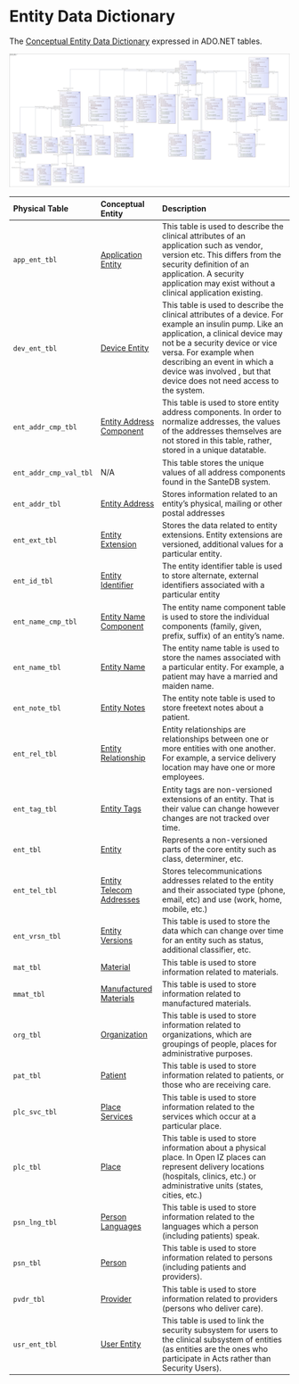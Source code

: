 # Entity Data Dictionary

The [Conceptual Entity Data Dictionary](../conceptual-data-model/entities/data-dictionary.md) expressed in ADO.NET tables.  


![](../../../../.gitbook/assets/image%20%28413%29.png)

| **Physical Table** | **Conceptual Entity** | **Description** |
| :--- | :--- | :--- |
| `app_ent_tbl` | [Application Entity](../conceptual-data-model/entities/data-dictionary.md#application-entity) | This table is used to describe the clinical attributes of an application such as vendor, version etc. This differs from the security definition of an application. A security application may exist without a clinical application existing. |
| `dev_ent_tbl` | [Device Entity](../conceptual-data-model/entities/data-dictionary.md#device-entity) | This table is used to describe the clinical attributes of a device. For example an insulin pump. Like an application, a clinical device may not be a security device or vice versa. For example when describing an event in which a device was involved , but that device does not need access to the system. |
| `ent_addr_cmp_tbl` | [Entity Address Component](../conceptual-data-model/entities/data-dictionary.md#entity-address-component) | This table is used to store entity address components. In order to normalize addresses, the values of the addresses themselves are not stored in this table, rather, stored in a unique datatable. |
| `ent_addr_cmp_val_tbl` | N/A | This table stores the unique values of all address components found in the SanteDB system. |
| `ent_addr_tbl` | [Entity Address](../conceptual-data-model/entities/data-dictionary.md#entity-address) | Stores information related to an entity’s physical, mailing or other postal addresses |
| `ent_ext_tbl` | [Entity Extension](../conceptual-data-model/entities/data-dictionary.md#entity-extension) | Stores the data related to entity extensions. Entity extensions are versioned, additional values for a particular entity. |
| `ent_id_tbl` | [Entity Identifier](../conceptual-data-model/entities/data-dictionary.md#entity-identifier) | The entity identifier table is used to store alternate, external identifiers associated with a particular entity |
| `ent_name_cmp_tbl` | [Entity Name Component](../conceptual-data-model/entities/data-dictionary.md#entity-name-component) | The entity name component table is used to store the individual components \(family, given, prefix, suffix\) of an entity’s name. |
| `ent_name_tbl` | [Entity Name](../conceptual-data-model/entities/data-dictionary.md#entity-name) | The entity name table is used to store the names associated with a particular entity. For example, a patient may have a married and maiden name. |
| `ent_note_tbl` | [Entity Notes](../conceptual-data-model/entities/data-dictionary.md#entity-note) | The entity note table is used to store freetext notes about a patient. |
| `ent_rel_tbl` | [Entity Relationship](../conceptual-data-model/entities/data-dictionary.md#entity-relationship) | Entity relationships are relationships between one or more entities with one another. For example, a service delivery location may have one or more employees. |
| `ent_tag_tbl` | [Entity Tags](../conceptual-data-model/entities/data-dictionary.md#entity-tag) | Entity tags are non-versioned extensions of an entity. That is their value can change however changes are not tracked over time. |
| `ent_tbl` | [Entity](../conceptual-data-model/entities/data-dictionary.md#entity) | Represents a non-versioned parts of the core entity such as class, determiner, etc. |
| `ent_tel_tbl` | [Entity Telecom Addresses](../conceptual-data-model/entities/data-dictionary.md#entity-telecom-address) | Stores telecommunications addresses related to the entity and their associated type \(phone, email, etc\) and use \(work, home, mobile, etc.\) |
| `ent_vrsn_tbl` | [Entity Versions](../conceptual-data-model/entities/data-dictionary.md#entity-version) | This table is used to store the data which can change over time for an entity such as status, additional classifier, etc. |
| `mat_tbl` | [Material](../conceptual-data-model/entities/data-dictionary.md#material) | This table is used to store information related to materials. |
| `mmat_tbl` | [Manufactured Materials](../conceptual-data-model/entities/data-dictionary.md#manufactured-material) | This table is used to store information related to manufactured materials. |
| `org_tbl` | [Organization](../conceptual-data-model/entities/data-dictionary.md#organization) | This table is used to store information related to organizations, which are groupings of people, places for administrative purposes. |
| `pat_tbl` | [Patient](../conceptual-data-model/entities/data-dictionary.md#patient) | This table is used to store information related to patients, or those who are receiving care. |
| `plc_svc_tbl` | [Place Services](../conceptual-data-model/entities/data-dictionary.md#place-service) | This table is used to store information related to the services which occur at a particular place. |
| `plc_tbl` | [Place](../conceptual-data-model/entities/data-dictionary.md#place) | This table is used to store information about a physical place. In Open IZ places can represent delivery locations \(hospitals, clinics, etc.\) or administrative units \(states, cities, etc.\) |
| `psn_lng_tbl` | [Person Languages](../conceptual-data-model/entities/data-dictionary.md#person-communication-language) | This table is used to store information related to the languages which a person \(including patients\) speak. |
| `psn_tbl` | [Person](../conceptual-data-model/entities/data-dictionary.md#person) | This table is used to store information related to persons \(including patients and providers\). |
| `pvdr_tbl` | [Provider](../conceptual-data-model/entities/data-dictionary.md#provider) | This table is used to store information related to providers \(persons who deliver care\). |
| `usr_ent_tbl` | [User Entity](../conceptual-data-model/entities/data-dictionary.md#person) | This table is used to link the security subsystem for users to the clinical subsystem of entities \(as entities are the ones who participate in Acts rather than Security Users\). |

